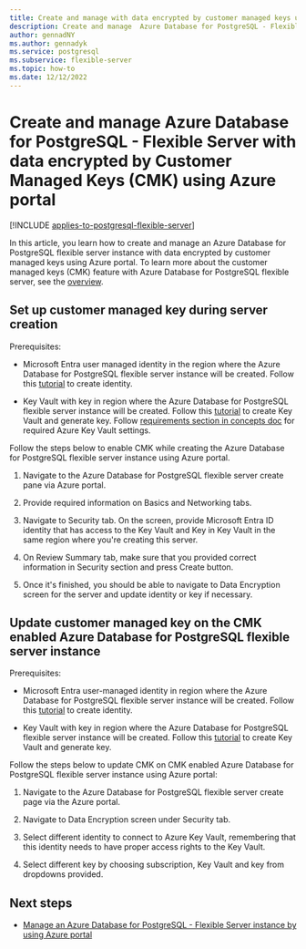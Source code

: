 ```yaml
---
title: Create and manage with data encrypted by customer managed keys using Azure portal
description: Create and manage  Azure Database for PostgreSQL - Flexible Server with data  encrypted by Customer Managed Keys using the Azure portal.
author: gennadNY 
ms.author: gennadyk
ms.service: postgresql
ms.subservice: flexible-server
ms.topic: how-to
ms.date: 12/12/2022
---
```

# Create and manage  Azure Database for PostgreSQL - Flexible Server with data  encrypted by Customer Managed Keys (CMK) using  Azure portal

[!INCLUDE [applies-to-postgresql-flexible-server](../includes/applies-to-postgresql-flexible-server.md)]

In this article, you learn how to create and manage an Azure Database for PostgreSQL flexible server instance with data  encrypted by customer managed keys using  Azure portal. To learn more about the customer managed keys (CMK) feature with Azure Database for PostgreSQL flexible server, see the [overview](concepts-data-encryption.md).

## Set up customer managed key during server creation
Prerequisites:

- Microsoft Entra user managed identity in the region where the Azure Database for PostgreSQL flexible server instance will be created. Follow this [tutorial](../../active-directory/managed-identities-azure-resources/qs-configure-portal-windows-vm.md) to create identity.

- Key Vault with key in region where the Azure Database for PostgreSQL flexible server instance will be created. Follow this [tutorial](../../key-vault/general/quick-create-portal.md) to create Key Vault and generate key. Follow [requirements section in concepts doc](concepts-data-encryption.md) for required Azure Key Vault settings.

Follow the steps below to enable CMK while creating the Azure Database for PostgreSQL flexible server instance using Azure portal.

1. Navigate to the Azure Database for PostgreSQL flexible server create pane via Azure portal.

2. Provide required information on Basics and Networking tabs.

3. Navigate to Security tab. On the screen, provide Microsoft Entra ID  identity that has access to the Key Vault and Key in Key Vault in the same region where you're creating this server.

4. On Review Summary tab, make sure that you provided correct information in Security section and press Create button.

5. Once it's finished, you should be able to navigate to Data Encryption  screen for the server and update identity or key if necessary.

## Update customer managed key on the CMK enabled Azure Database for PostgreSQL flexible server instance

Prerequisites:

- Microsoft Entra user-managed identity in region where the Azure Database for PostgreSQL flexible server instance will be created. Follow this [tutorial](../../active-directory/managed-identities-azure-resources/qs-configure-portal-windows-vm.md) to create identity.

- Key Vault with key in region where the Azure Database for PostgreSQL flexible server instance will be created. Follow this [tutorial](../../key-vault/general/quick-create-portal.md) to create Key Vault and generate key.

Follow the steps below to update CMK on CMK enabled Azure Database for PostgreSQL flexible server instance using Azure portal:

1. Navigate to the Azure Database for PostgreSQL flexible server create page via the Azure portal.

2. Navigate to Data Encryption screen under Security tab.

3. Select different identity to connect to Azure Key Vault, remembering that this identity needs to have proper access rights to the Key Vault.

4. Select different key by choosing subscription, Key Vault and key from dropdowns provided.

## Next steps

- [Manage an Azure Database for PostgreSQL - Flexible Server instance by using  Azure portal](how-to-manage-server-portal.md)
